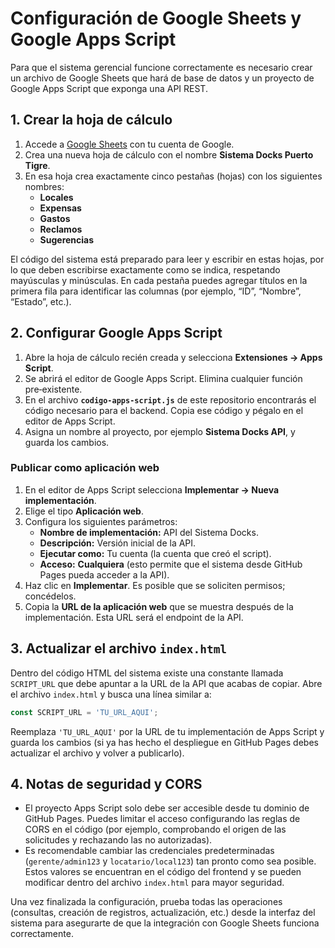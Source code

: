 # Configuración de Google Sheets y Google Apps Script

Para que el sistema gerencial funcione correctamente es necesario crear un archivo de Google Sheets que hará de base de datos y un proyecto de Google Apps Script que exponga una API REST.

## 1. Crear la hoja de cálculo

1. Accede a [Google Sheets](https://sheets.google.com) con tu cuenta de Google.
2. Crea una nueva hoja de cálculo con el nombre **Sistema Docks Puerto Tigre**.
3. En esa hoja crea exactamente cinco pestañas (hojas) con los siguientes nombres:
   - **Locales**
   - **Expensas**
   - **Gastos**
   - **Reclamos**
   - **Sugerencias**

El código del sistema está preparado para leer y escribir en estas hojas, por lo que deben escribirse exactamente como se indica, respetando mayúsculas y minúsculas. En cada pestaña puedes agregar títulos en la primera fila para identificar las columnas (por ejemplo, “ID”, “Nombre”, “Estado”, etc.).

## 2. Configurar Google Apps Script

1. Abre la hoja de cálculo recién creada y selecciona **Extensiones → Apps Script**.
2. Se abrirá el editor de Google Apps Script. Elimina cualquier función pre‑existente.
3. En el archivo **`codigo-apps-script.js`** de este repositorio encontrarás el código necesario para el backend. Copia ese código y pégalo en el editor de Apps Script.
4. Asigna un nombre al proyecto, por ejemplo **Sistema Docks API**, y guarda los cambios.

### Publicar como aplicación web

1. En el editor de Apps Script selecciona **Implementar → Nueva implementación**.
2. Elige el tipo **Aplicación web**.
3. Configura los siguientes parámetros:
   - **Nombre de implementación:** API del Sistema Docks.
   - **Descripción:** Versión inicial de la API.
   - **Ejecutar como:** Tu cuenta (la cuenta que creó el script).
   - **Acceso:** **Cualquiera** (esto permite que el sistema desde GitHub Pages pueda acceder a la API).
4. Haz clic en **Implementar**. Es posible que se soliciten permisos; concédelos.
5. Copia la **URL de la aplicación web** que se muestra después de la implementación. Esta URL será el endpoint de la API.

## 3. Actualizar el archivo `index.html`

Dentro del código HTML del sistema existe una constante llamada `SCRIPT_URL` que debe apuntar a la URL de la API que acabas de copiar. Abre el archivo `index.html` y busca una línea similar a:

```javascript
const SCRIPT_URL = 'TU_URL_AQUI';
```

Reemplaza `'TU_URL_AQUI'` por la URL de tu implementación de Apps Script y guarda los cambios (si ya has hecho el despliegue en GitHub Pages debes actualizar el archivo y volver a publicarlo).

## 4. Notas de seguridad y CORS

- El proyecto Apps Script solo debe ser accesible desde tu dominio de GitHub Pages. Puedes limitar el acceso configurando las reglas de CORS en el código (por ejemplo, comprobando el origen de las solicitudes y rechazando las no autorizadas).
- Es recomendable cambiar las credenciales predeterminadas (`gerente/admin123` y `locatario/local123`) tan pronto como sea posible. Estos valores se encuentran en el código del frontend y se pueden modificar dentro del archivo `index.html` para mayor seguridad.

Una vez finalizada la configuración, prueba todas las operaciones (consultas, creación de registros, actualización, etc.) desde la interfaz del sistema para asegurarte de que la integración con Google Sheets funciona correctamente.
